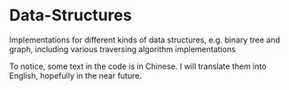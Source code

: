 # Data-Structures
Implementations for different kinds of data structures, e.g. binary tree and graph, including various traversing algorithm implementations

To notice, some text in the code is in Chinese. I will translate them into English, hopefully in the near future.
